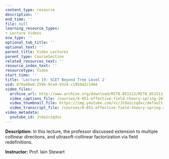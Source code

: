 ```yaml
---
content_type: resource
description: ''
end_time: ''
file: null
learning_resource_types:
- Lecture Videos
ocw_type: ''
optional_tab_title: ''
optional_text: ''
parent_title: Video Lectures
parent_type: CourseSection
related_resources_text: ''
resource_index_text: ''
resourcetype: Video
start_time: ''
title: 'Lecture 19: SCET Beyond Tree Level 2'
uid: 878a49e0-259b-9ca4-9324-c195942c1464
video_files:
  archive_url: http://www.archive.org/download/MIT8.851S13/MIT8_851S13_lec19_300k.mp4
  video_captions_file: /courses/8-851-effective-field-theory-spring-2013/b21a032a1d5a53f3a6f23f72f58eba2d_Jtda1czqdxc.vtt
  video_thumbnail_file: https://img.youtube.com/vi/Jtda1czqdxc/default.jpg
  video_transcript_file: /courses/8-851-effective-field-theory-spring-2013/3a351b919dc7fa2749d56981271b3787_Jtda1czqdxc.pdf
video_metadata:
  youtube_id: Jtda1czqdxc
---
```


**Description:** In this lecture, the professor discussed extension to multiple collinear directions, and ultrasoft-collinear factorization via field redefinitions.

**Instructor:** Prof. Iain Stewart



